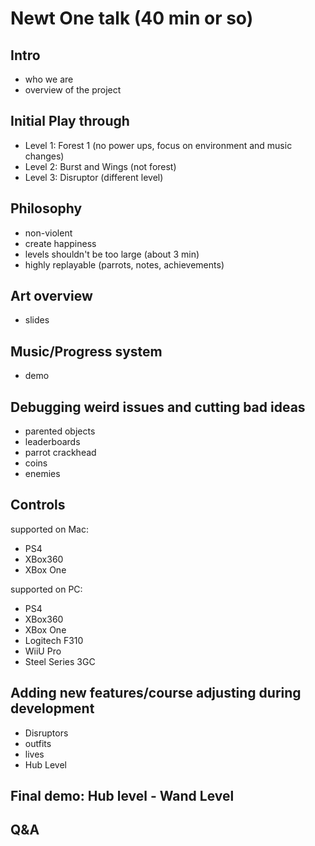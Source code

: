 Newt One talk (40 min or so)
============================

Intro 
-----
* who we are
* overview of the project

Initial Play through
--------------------
* Level 1: Forest 1 (no power ups, focus on environment and music changes)
* Level 2: Burst and Wings (not forest)
* Level 3: Disruptor (different level)

Philosophy
----------
* non-violent
* create happiness
* levels shouldn't be too large (about 3 min)
* highly replayable (parrots, notes, achievements)

Art overview
------------
* slides

Music/Progress system
---------------------
* demo

Debugging weird issues and cutting bad ideas
--------------------------------------------
* parented objects
* leaderboards
* parrot crackhead
* coins
* enemies

Controls
--------
supported on Mac:
* PS4
* XBox360
* XBox One

supported on PC:
* PS4
* XBox360
* XBox One
* Logitech F310
* WiiU Pro 
* Steel Series 3GC

Adding new features/course adjusting during development
-------------------------------------------------------
* Disruptors
* outfits
* lives
* Hub Level

Final demo: Hub level - Wand Level
----------------------------------

Q&A
---
